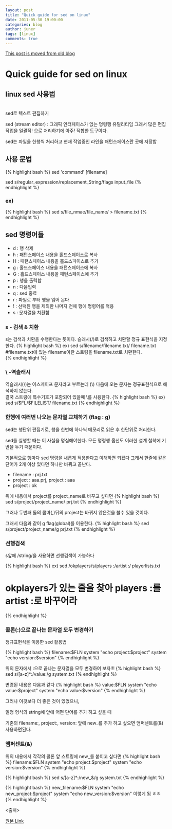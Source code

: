 ```yaml
---
layout: post
title: "Quick guide for sed on linux"
date: 2011-05-30 19:00:00
categories: blog
author: juner
tags: [linux]
comments: true
---
```


[This post is moved from old blog](http://blog.naver.com/juner84/100129369041)
# Quick guide for sed on linux

## linux sed 사용법
<br>
sed로 텍스트 편집하기
<p>sed (stream editor) : 그래픽 인터페이스가 없는 명령행 유틸리티임 그래서 많은 편집 작업을 일괄적! 으로 처리하기에 아주! 적합한 도구이다.
<p>sed는 파일을 한행씩 처리하고 현재 작업중인 라인을 패턴스페이스란 곳에 저장함
</br>

## 사용 문법
{% highlight bash %}
sed 'command' [filename]

sed s/regular_expression/replacement_String/flags input_file
{% endhighlight %}

### ex)
{% highlight bash %}
sed s/file_nmae/file_name/ > filename.txt
{% endhighlight %}

## sed 명령어들
- d : 행 삭제
- h : 패턴스페이스 내용을 홀드스페이스로 복사
- H : 패턴스페이스 내용을 홀드스파이스로 추가
- g : 홀드스페이스 내용을 패턴스페이스에 복사
- G : 홀드스페이스 내용을 패턴스페이스에 추가
- p : 행을 출력함
- n : 다음입력
- q : sed 종료
- r : 파일로 부터 행을 읽어 온다
- ! : 선택된 행을 제외한 나머지 전체 행에 명령어를 적용
- s : 문자열을 치환함

### s - 검색 & 치환
s는 검색과 치환을 수행한다는 뜻이다. 슬래시(/)로 검색하고 치환할 정규 표현식을 지정한다.
{% highlight bash %}
ex) sed s/filename/filename.txt/ filename.txt
#filename.txt에 있는 filename이란 스트링을 filename.txt로 치환한다.  
{% endhighlight %}
### \ -역슬래시
역슬래시(\\)는 이스케이프 문자라고 부르는데 (\\) 다음에 오는 문자는 정규표현식으로 해석하지 않는다.  
결국 스트링에 특수기호가 포함되어 있을때 \를 사용한다.
{% highlight bash %}
ex) sed s/\$FL/\$FILELIST/ filename.txt
{% endhighlight %}

### 한행에 여러번 나오는 문자열 교체하기 (flag : g)
sed는 행단위 편집기로, 행을 한번에 하나씩 메모리로 읽은 후 한단위로 처리한다.

sed를 실행할 때는 이 사실을 명심해야한다. 모든 명령행 옵션도 이러한 설계 철학에 기반을 두기 때문이다.

기본적으로 행마다 sed 명령을 새롭게 적용한다고 이해하면 되겠다
그래서 한줄에 같은 단어가 2개 이상 있다면 하나만 바뀌고 끝난다.

 - filename : prj.txt
 - project : aaa.prj, project : aaa
 - project : ok

위에 내용에서 project를 project_name로 바꾸고 싶다면
{% highlight bash %}
sed s/project/project_name/ prj.txt
{% endhighlight %}

그러나 두번째 둘의 콤마(,)뒤의 project는 바뀌지 않은것을 볼수 있을 것이다.

그래서 다음과 같이 g flag(global)를 이용한다.
{% highlight bash %}
sed s/project/project_name/g prj.txt
{% endhighlight %}

### 선행검색
s앞에 /string/을 사용하면 선행검색이 가능하다

{% highlight bash %}
ex) sed /okplayers/s/players :/artist :/ playerlists.txt
# okplayers가 있는 줄을 찾아 players :를 artist :로 바꾸어라
{% endhighlight %}

### 콜론(:)으로 끝나는 문자열 모두 변경하기
정규표현식을 이용한 sed 활용법

{% highlight bash %}
filename:$FLN
system "echo project:$project"
system "echo version:$version"
{% endhighlight %}

위의 문자에서 :으로 끝나는 문자열을 모두 변경하여 보자!!!
{% highlight bash %}
sed s/[a-z]*:/value:/g system.txt
{% endhighlight %}

변경된 내용은 다음과 같다
{% highlight bash %}
value:$FLN
system "echo value:$project"
system "echo value:$version"
{% endhighlight %}

그러나 이것보다 더 좋은 것이 있었으니,

일정 형식의 string에 앞에 어떤 단어를 추가 하고 싶을 때

기존의 filename:, project:, version: 앞에 new_를 추가 하고 싶으면 앰퍼센트를(&) 사용하면된다.

### 앰퍼센트(&)
위의 내용에서 각각의 콜론 앞 스트링에 new_를 붙이고 싶다면
{% highlight bash %}
filename:$FLN
system "echo project:$project"
system "echo version:$version"
{% endhighlight %}

{% highlight bash %}
sed s/[a-z]*:/new_\&/g system.txt
{% endhighlight %}

{% highlight bash %}
new_filename:$FLN
system "echo new_project:$project"
system "echo new_version:$version" 이렇게 됨 ㅎㅎ
{% endhighlight %}


<출처>

[원본 Link](http://blog.naver.com/PostView.nhn?blogId=heewon0117&logNo=120088332695&viewDate=&currentPage=1&listtype=0)
